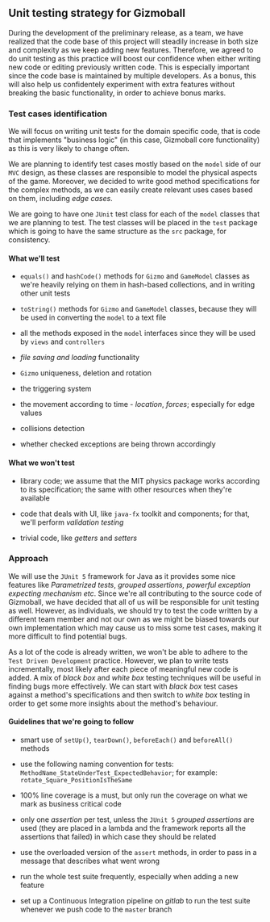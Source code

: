 ## Unit testing strategy for Gizmoball

During the development of the preliminary release, as a team, we have realized that
the code base of this project will steadily increase in both size and complexity 
as we keep adding new features. Therefore, we agreed to do unit testing as this 
practice will boost our confidence when either writing new code
or editing previously written code. This is especially important since the code base
is maintained by multiple developers. As a bonus, this will also help us confidentely experiment with extra features without breaking the basic functionality,
in order to achieve bonus marks.

### Test cases identification

We will focus on writing unit tests for the domain specific code, that is code that 
implements "business logic" (in this case, Gizmoball core functionality) as this
 is very likely to change often. 
 
 We are planning to identify test cases mostly based on the `model` side of our `MVC` design, as these
 classes are responsible to model the physical aspects of the game. Moreover, 
 we decided to write good method specifications for the complex methods, as we can easily create
 relevant uses cases based on them, including *edge cases*.
 
 We are going to have one `JUnit` test class for each of the `model` classes that we are 
 planning to test. The test classes will be placed in the `test` package which is going 
 to have the same structure as the `src` package, for consistency.
 
 #### What we'll test
 
 - `equals()` and `hashCode()` methods for `Gizmo` and `GameModel` classes 
 as we're heavily relying on them in hash-based collections, and in writing other unit tests
 
 - `toString()` methods for `Gizmo` and `GameModel` classes, because they will be used in 
 converting the `model` to a text file
 
 - all the methods exposed in the `model` interfaces since they will be used by `views` and 
 `controllers`
 
 - *file saving and loading* functionality
 
 - `Gizmo` uniqueness, deletion and rotation 
 
 - the triggering system
 
 - the movement according to time - *location*, *forces*; especially for 
 edge values
 
 - collisions detection
 
 - whether checked exceptions are being thrown accordingly
 
 #### What we won't test
 
 - library code; we assume that the MIT physics package works according
 to its specification; the same with other resources when they're available
 
 - code that deals with UI, like `java-fx` toolkit and components; for that, we'll perform
 *validation testing*
 
 - trivial code, like *getters* and *setters*
 

### Approach

We will use the `JUnit 5` framework for Java as it provides some nice features
like *Parametrized tests*, *grouped assertions, powerful exception expecting mechanism etc*. 
Since we're all contributing to the source code of Gizmoball, we have decided that all of us will
be responsible for unit testing as well. However, as individuals, we should try to test the code
written by a different team member and not our own as we might be biased towards our own 
implementation which may cause us to miss some test cases, making it more difficult to find 
potential bugs. 
 
 As a lot of the code is already written, we won't be able to adhere to the 
 `Test Driven Development` practice. However, we plan to write tests incrementally, most likely
 after each piece of meaningful new code is added. A mix of *black box* and *white box* testing 
 techniques will be useful in finding bugs more effectively. We can start with *black box* 
 test cases against a method's specifications and then switch to *white box* testing in order
 to get some more insights about the method's behaviour.

#### Guidelines that we're going to follow

- smart use of `setUp()`, `tearDown()`, `beforeEach()` and `beforeAll()` methods

- use the following naming convention for tests: `MethodName_StateUnderTest_ExpectedBehavior`;
for example: `rotate_Square_PositionIsTheSame`

- 100% line coverage is a must, but only run the coverage on what we mark as business critical
code

- only one *assertion* per test, unless the `JUnit 5` *grouped assertions* are used
(they are placed in a lambda and the framework reports all the assertions that failed) in 
which case they should be related

- use the overloaded version of the `assert` methods, in order to pass in a message that 
describes what went wrong 

- run the whole test suite frequently, especially when adding a new feature

- set up a Continuous Integration pipeline on *gitlab* to run the test suite whenever
 we push code to the `master` branch


